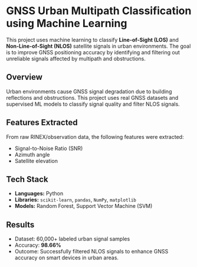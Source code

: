 # GNSS Urban Multipath Classification using Machine Learning

This project uses machine learning to classify **Line-of-Sight (LOS)** and **Non-Line-of-Sight (NLOS)** satellite signals in urban environments. The goal is to improve GNSS positioning accuracy by identifying and filtering out unreliable signals affected by multipath and obstructions.

## Overview

Urban environments cause GNSS signal degradation due to building reflections and obstructions. This project uses real GNSS datasets and supervised ML models to classify signal quality and filter NLOS signals.

## Features Extracted
From raw RINEX/observation data, the following features were extracted:
- Signal-to-Noise Ratio (SNR)
- Azimuth angle
- Satellite elevation

## Tech Stack

- **Languages:** Python
- **Libraries:** `scikit-learn`, `pandas`, `NumPy`, `matplotlib`
- **Models:** Random Forest, Support Vector Machine (SVM)

## Results

- Dataset: 60,000+ labeled urban signal samples
- Accuracy: **98.66%**
- Outcome: Successfully filtered NLOS signals to enhance GNSS accuracy on smart devices in urban areas.


